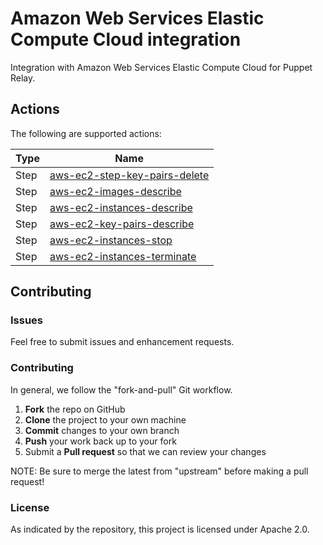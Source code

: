 # Amazon Web Services Elastic Compute Cloud integration

Integration with Amazon Web Services Elastic Compute Cloud for Puppet Relay.

## Actions

The following are supported actions: 

|   Type    |  Name              |
|-----------|--------------------|
| Step      | [aws-ec2-step-key-pairs-delete](/steps/aws-ec2-step-key-pairs-delete)  | 
| Step      | [aws-ec2-images-describe](/steps/aws-ec2-step-images-describe)    | 
| Step      | [aws-ec2-instances-describe](/steps/aws-ec2-instances-describe) | 
| Step      | [aws-ec2-key-pairs-describe](/steps/aws-ec2-key-pairs-describe) |  
| Step      | [aws-ec2-instances-stop](/steps/aws-ec2-instances-stop) |  
| Step      | [aws-ec2-instances-terminate](/steps/aws-ec2-instances-terminate) |  


## Contributing

### Issues

Feel free to submit issues and enhancement requests.

### Contributing

In general, we follow the "fork-and-pull" Git workflow.

 1. **Fork** the repo on GitHub
 2. **Clone** the project to your own machine
 3. **Commit** changes to your own branch
 4. **Push** your work back up to your fork
 5. Submit a **Pull request** so that we can review your changes

NOTE: Be sure to merge the latest from "upstream" before making a pull request!

### License

As indicated by the repository, this project is licensed under Apache 2.0.